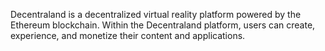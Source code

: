 Decentraland is a decentralized virtual reality platform powered by the Ethereum blockchain. Within the Decentraland platform, users can create, experience, and monetize their content and applications.